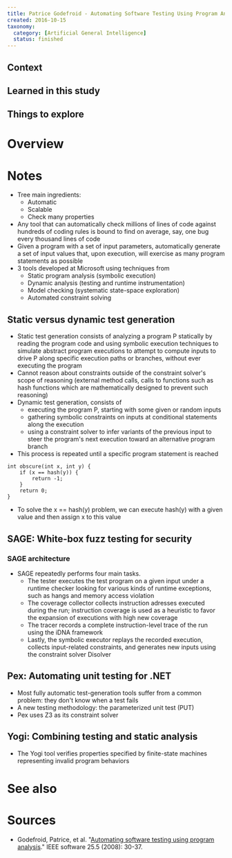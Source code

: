 ```yaml
---
title: Patrice Godefroid - Automating Software Testing Using Program Analysis (2008)
created: 2016-10-15
taxonomy:
  category: [Artificial General Intelligence]
  status: finished
---
```


## Context

## Learned in this study

## Things to explore

# Overview

# Notes
* Tree main ingredients:
	* Automatic
	* Scalable
	* Check many properties
* Any tool that can automatically check millions of lines of code against hundreds of coding rules is bound to find on average, say, one bug every thousand lines of code
* Given a program with a set of input parameters, automatically generate a set of input values that, upon execution, will exercise as many program statements as possible
* 3 tools developed at Microsoft using techniques from
	* Static program analysis (symbolic execution)
	* Dynamic analysis (testing and runtime instrumentation)
	* Model checking (systematic state-space exploration)
	* Automated constraint solving

## Static versus dynamic test generation
* Static test generation consists of analyzing a program P statically by reading the program code and using symbolic execution techniques to simulate abstract program executions to attempt to compute inputs to drive P along specific execution paths or branches, without ever executing the program
* Cannot reason about constraints outside of the constraint solver's scope of reasoning (external method calls, calls to functions such as hash functions which are mathematically designed to prevent such reasoning)
* Dynamic test generation, consists of
	* executing the program P, starting with some given or random inputs
	* gathering symbolic constraints on inputs at conditional statements along the execution
	* using a constraint solver to infer variants of the previous input to steer the program's next execution toward an alternative program branch
* This process is repeated until a specific program statement is reached

```
int obscure(int x, int y) {
	if (x == hash(y)) {
		return -1;
	}
	return 0;
}
```

* To solve the x == hash(y) problem, we can execute hash(y) with a given value and then assign x to this value

## SAGE: White-box fuzz testing for security
### SAGE architecture
* SAGE repeatedly performs four main tasks.
	* The tester executes the test program on a given input under a runtime checker looking for various kinds of runtime exceptions, such as hangs and memory access violation
	* The coverage collector collects instruction adresses executed during the run; instruction coverage is used as a heuristic to favor the expansion of executions with high new coverage
	* The tracer records a complete instruction-level trace of the run using the iDNA framework
	* Lastly, the symbolic executor replays the recorded execution, collects input-related constraints, and generates new inputs using the constraint solver Disolver

## Pex: Automating unit testing for .NET
* Most fully automatic test-generation tools suffer from a common problem: they don't know when a test fails
* A new testing methodology: the parameterized unit test (PUT)
* Pex uses Z3 as its constraint solver

## Yogi: Combining testing and static analysis
* The Yogi tool verifies properties specified by finite-state machines representing invalid program behaviors

# See also

# Sources
* Godefroid, Patrice, et al. "[Automating software testing using program analysis](https://www.microsoft.com/en-us/research/wp-content/uploads/2016/02/ieeesw2008.pdf)." IEEE software 25.5 (2008): 30-37.